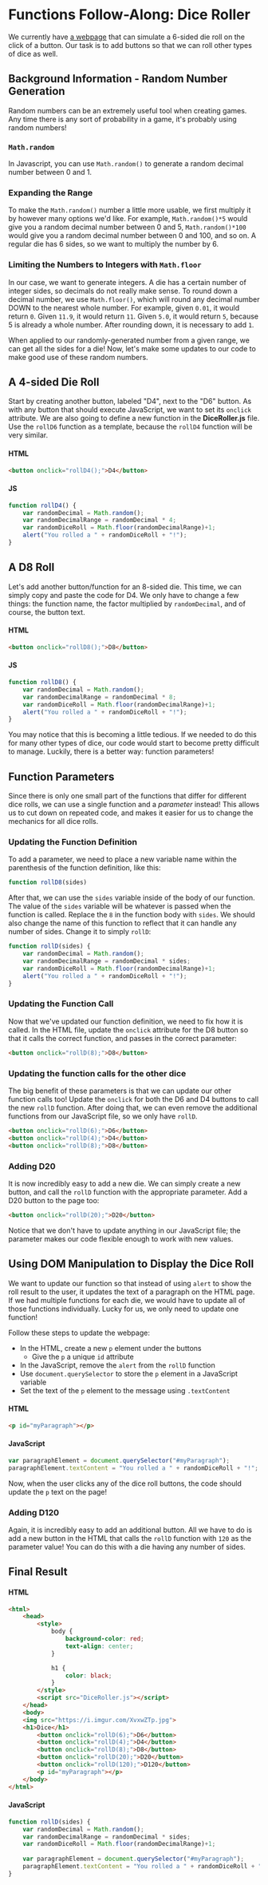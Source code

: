 # Functions Follow-Along: Dice Roller
We currently have [a webpage](https://repl.it/@JosephMaxwell/DiceRoller#index.html) that can simulate a 6-sided die roll on the click of a button. Our task is to add buttons so that we can roll other types of dice as well.

## Background Information - Random Number Generation
Random numbers can be an extremely useful tool when creating games. Any time there is any sort of probability in a game, it's probably using random numbers!

### `Math.random`
In Javascript, you can use `Math.random()` to generate a random decimal number between 0 and 1.

### Expanding the Range
To make the `Math.random()` number a little more usable, we first multiply it by however many options we'd like. For example, `Math.random()*5` would give you a random decimal number between 0 and 5, `Math.random()*100` would give you a random decimal number between 0 and 100, and so on. A regular die has 6 sides, so we want to multiply the number by 6.

### Limiting the Numbers to Integers with `Math.floor`
In our case, we want to generate integers. A die has a certain number of integer sides, so decimals do not really make sense. To round down a decimal number, we use `Math.floor()`, which will round any decimal number DOWN to the nearest whole number. For example, given `0.01`, it would return `0`. Given `11.9`, it would return `11`. Given `5.0`, it would return `5`, because 5 is already a whole number. After rounding down, it is necessary to add `1`.

When applied to our randomly-generated number from a given range, we can get all the sides for a die! Now, let's make some updates to our code to make good use of these random numbers.

## A 4-sided Die Roll
Start by creating another button, labeled "D4", next to the "D6" button. As with any button that should execute JavaScript, we want to set its `onclick` attribute. We are also going to define a new function in the **DiceRoller.js** file. Use the `rollD6` function as a template, because the `rollD4` function will be very similar.

#### HTML

```html
<button onclick="rollD4();">D4</button>
```

#### JS

```javascript
function rollD4() {
	var randomDecimal = Math.random();
	var randomDecimalRange = randomDecimal * 4;
	var randomDiceRoll = Math.floor(randomDecimalRange)+1;
	alert("You rolled a " + randomDiceRoll + "!");
}
```

## A D8 Roll
Let's add another button/function for an 8-sided die. This time, we can simply copy and paste the code for D4. We only have to change a few  things: the function name, the factor multiplied by `randomDecimal`, and of course, the button text.

#### HTML

```html
<button onclick="rollD8();">D8</button>
```

#### JS

```javascript
function rollD8() {
	var randomDecimal = Math.random();
	var randomDecimalRange = randomDecimal * 8;
	var randomDiceRoll = Math.floor(randomDecimalRange)+1;
	alert("You rolled a " + randomDiceRoll + "!");
}
```

You may notice that this is becoming a little tedious. If we needed to do this for many other types of dice, our code would start to become pretty difficult to manage. Luckily, there is a better way: function parameters!

## Function Parameters
Since there is only one small part of the functions that differ for different dice rolls, we can use a single function and a _parameter_ instead! This allows us to cut down on repeated code, and makes it easier for us to change the mechanics for all dice rolls.

### Updating the Function Definition
To add a parameter, we need to place a new variable name within the parenthesis of the function definition, like this:

```javascript
function rollD8(sides)
```

After that, we can use the `sides` variable inside of the body of our function. The value of the `sides` variable will be whatever is passed when the function is called. Replace the `8` in the function body with `sides`. We should also change the name of this function to reflect that it can handle any number of sides. Change it to simply `rollD`:

```javascript
function rollD(sides) {
	var randomDecimal = Math.random();
	var randomDecimalRange = randomDecimal * sides;
	var randomDiceRoll = Math.floor(randomDecimalRange)+1;
	alert("You rolled a " + randomDiceRoll + "!");
}
```

### Updating the Function Call
Now that we've updated our function definition, we need to fix how it is called. In the HTML file, update the `onclick` attribute for the D8 button so that it calls the correct function, and passes in the correct parameter:

```html
<button onclick="rollD(8);">D8</button>
```

### Updating the function calls for the other dice
The big benefit of these parameters is that we can update our other function calls too! Update the `onclick` for both the D6 and D4 buttons to call the new `rollD` function. After doing that, we can even remove the additional functions from our JavaScript file, so we only have `rollD`.

```html
<button onclick="rollD(6);">D6</button>
<button onclick="rollD(4);">D4</button>
<button onclick="rollD(8);">D8</button>
```

### Adding D20
It is now incredibly easy to add a new die. We can simply create a new button, and call the `rollD` function with the appropriate parameter. Add a D20 button to the page too:

```html
<button onclick="rollD(20);">D20</button>
```

Notice that we don't have to update anything in our JavaScript file; the parameter makes our code flexible enough to work with new values.

## Using DOM Manipulation to Display the Dice Roll
We want to update our function so that instead of using `alert` to show the roll result to the user, it updates the text of a paragraph on the HTML page. If we had multiple functions for each die, we would have to update all of those functions individually. Lucky for us, we only need to update one function!

Follow these steps to update the webpage:
- In the HTML, create a new `p` element under the buttons
    - Give the `p` a unique `id` attribute
- In the JavaScript, remove the `alert` from the `rollD` function
- Use `document.querySelector` to store the `p` element in a JavaScript variable
- Set the text of the `p` element to the message using `.textContent`

#### HTML

```html
<p id="myParagraph"></p>
```

#### JavaScript

```javascript
var paragraphElement = document.querySelector("#myParagraph");
paragraphElement.textContent = "You rolled a " + randomDiceRoll + "!";
```

Now, when the user clicks any of the dice roll buttons, the code should update the `p` text on the page!

### Adding D120
Again, it is incredibly easy to add an additional button. All we have to do is add a new button in the HTML that calls the `rollD` function with `120` as the parameter value! You can do this with a die having any number of sides.

## Final Result

#### HTML

```html
<html>
	<head>
		<style>
			body {
				background-color: red;
				text-align: center;
			}

			h1 {
				color: black;
			}
		</style>
		<script src="DiceRoller.js"></script>
	</head>
	<body>
	<img src="https://i.imgur.com/XvxwZTp.jpg">
	<h1>Dice</h1>
		<button onclick="rollD(6);">D6</button>
		<button onclick="rollD(4);">D4</button>
		<button onclick="rollD(8);">D8</button>
		<button onclick="rollD(20);">D20</button>
        <button onclick="rollD(120);">D120</button>
        <p id="myParagraph"></p>
	</body>
</html>
```

#### JavaScript

```javascript
function rollD(sides) {
	var randomDecimal = Math.random();
	var randomDecimalRange = randomDecimal * sides;
    var randomDiceRoll = Math.floor(randomDecimalRange)+1;
    
    var paragraphElement = document.querySelector("#myParagraph");
    paragraphElement.textContent = "You rolled a " + randomDiceRoll + "!";
}
```
